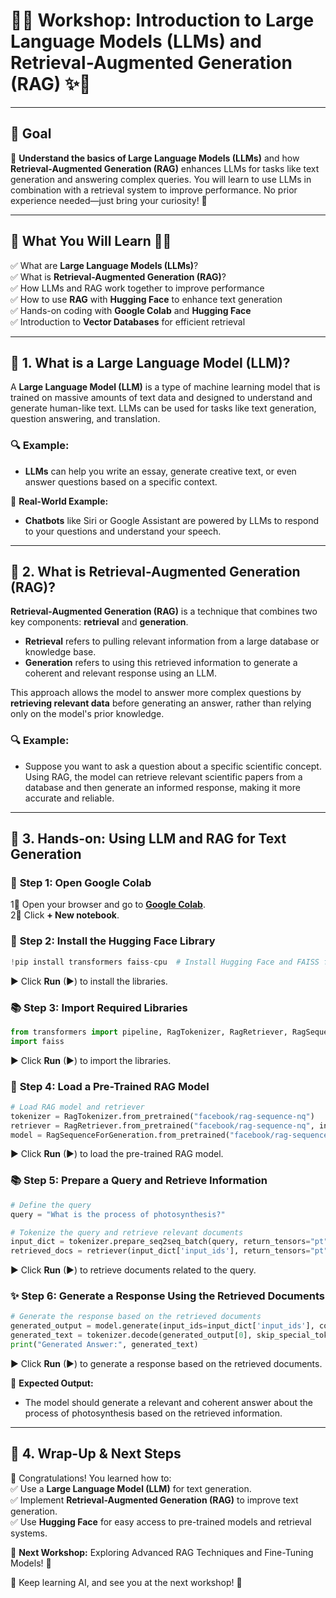 # 🚀✨ **Workshop: Introduction to Large Language Models (LLMs) and Retrieval-Augmented Generation (RAG)** ✨🚀  

---

## 🎯 **Goal**  
🤖 **Understand the basics of Large Language Models (LLMs)** and how **Retrieval-Augmented Generation (RAG)** enhances LLMs for tasks like text generation and answering complex queries. You will learn to use LLMs in combination with a retrieval system to improve performance. No prior experience needed—just bring your curiosity! 🚀  

---

## 📌 **What You Will Learn** 🧠💡  
✅ What are **Large Language Models (LLMs)**?  
✅ What is **Retrieval-Augmented Generation (RAG)**?  
✅ How LLMs and RAG work together to improve performance  
✅ How to use **RAG** with **Hugging Face** to enhance text generation  
✅ Hands-on coding with **Google Colab** and **Hugging Face**  
✅ Introduction to **Vector Databases** for efficient retrieval  

---

## 🤖 **1. What is a Large Language Model (LLM)?**  
A **Large Language Model (LLM)** is a type of machine learning model that is trained on massive amounts of text data and designed to understand and generate human-like text. LLMs can be used for tasks like text generation, question answering, and translation.

### 🔍 **Example:**  
- **LLMs** can help you write an essay, generate creative text, or even answer questions based on a specific context.  

📌 **Real-World Example:**  
- **Chatbots** like Siri or Google Assistant are powered by LLMs to respond to your questions and understand your speech.

---

## 🔧 **2. What is Retrieval-Augmented Generation (RAG)?**  
**Retrieval-Augmented Generation (RAG)** is a technique that combines two key components: **retrieval** and **generation**.  

- **Retrieval** refers to pulling relevant information from a large database or knowledge base.
- **Generation** refers to using this retrieved information to generate a coherent and relevant response using an LLM.

This approach allows the model to answer more complex questions by **retrieving relevant data** before generating an answer, rather than relying only on the model's prior knowledge.

### 🔍 **Example:**  
- Suppose you want to ask a question about a specific scientific concept. Using RAG, the model can retrieve relevant scientific papers from a database and then generate an informed response, making it more accurate and reliable.  

---

## 🔧 **3. Hands-on: Using LLM and RAG for Text Generation**  

### 🚀 **Step 1: Open Google Colab**  
1⃣ Open your browser and go to **[Google Colab](https://colab.research.google.com/)**.  
2⃣ Click **+ New notebook**.  

### 💾 **Step 2: Install the Hugging Face Library**  
```python
!pip install transformers faiss-cpu  # Install Hugging Face and FAISS for RAG
```
▶ Click **Run** (▶) to install the libraries.

### 📚 **Step 3: Import Required Libraries**  
```python
from transformers import pipeline, RagTokenizer, RagRetriever, RagSequenceForGeneration
import faiss
```
▶ Click **Run** (▶) to import the libraries.

### 🧠 **Step 4: Load a Pre-Trained RAG Model**  
```python
# Load RAG model and retriever
tokenizer = RagTokenizer.from_pretrained("facebook/rag-sequence-nq")
retriever = RagRetriever.from_pretrained("facebook/rag-sequence-nq", index_name="legacy")
model = RagSequenceForGeneration.from_pretrained("facebook/rag-sequence-nq")
```
▶ Click **Run** (▶) to load the pre-trained RAG model.

### 📚 **Step 5: Prepare a Query and Retrieve Information**  
```python
# Define the query
query = "What is the process of photosynthesis?"

# Tokenize the query and retrieve relevant documents
input_dict = tokenizer.prepare_seq2seq_batch(query, return_tensors="pt")
retrieved_docs = retriever(input_dict['input_ids'], return_tensors="pt")
```
▶ Click **Run** (▶) to retrieve documents related to the query.

### ✨ **Step 6: Generate a Response Using the Retrieved Documents**  
```python
# Generate the response based on the retrieved documents
generated_output = model.generate(input_ids=input_dict['input_ids'], context_input_ids=retrieved_docs['context_input_ids'])
generated_text = tokenizer.decode(generated_output[0], skip_special_tokens=True)
print("Generated Answer:", generated_text)
```
▶ Click **Run** (▶) to generate a response based on the retrieved documents.

📌 **Expected Output:**  
- The model should generate a relevant and coherent answer about the process of photosynthesis based on the retrieved information.

---

## 🎯 **4. Wrap-Up & Next Steps**  
🎉 Congratulations! You learned how to:  
✅ Use a **Large Language Model (LLM)** for text generation.  
✅ Implement **Retrieval-Augmented Generation (RAG)** to improve text generation.  
✅ Use **Hugging Face** for easy access to pre-trained models and retrieval systems.  

🚀 **Next Workshop:** Exploring Advanced RAG Techniques and Fine-Tuning Models! 🤖  

🎉 Keep learning AI, and see you at the next workshop! 🚀  
